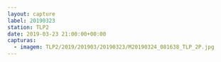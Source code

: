 ```yaml
---
layout: capture
label: 20190323
station: TLP2
date: 2019-03-23 21:00:00+00:00
capturas:
  - imagem: TLP2/2019/201903/20190323/M20190324_081638_TLP_2P.jpg
---
```

